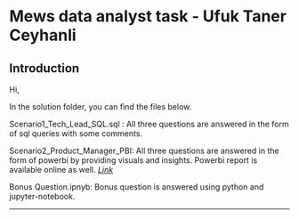 # Mews data analyst task - Ufuk Taner Ceyhanli

## Introduction

Hi,

In the solution folder, you can find the files below.

Scenario1_Tech_Lead_SQL.sql : All three questions are answered in the form of sql queries with some comments.

Scenario2_Product_Manager_PBI: All three questions are answered in the form of powerbi by providing visuals and insights. Powerbi report is available online as well.
[*Link*](https://app.powerbi.com/view?r=eyJrIjoiMjc1NDdhYTctYzFiMS00Y2YyLWE0MjgtMDc3ZDA3ZDA2OWM4IiwidCI6IjkyY2RiMDEyLWRkYjYtNGZhZS05MGFmLWEyNzYxMjFmYjQ5NiIsImMiOjl9)	

Bonus Question.ipnyb: Bonus question is answered using python and jupyter-notebook.

------------


